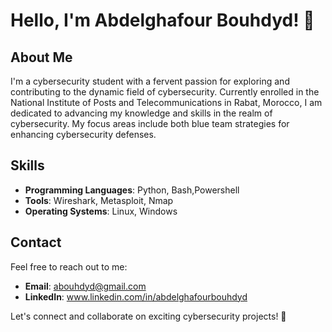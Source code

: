 # Hello, I'm Abdelghafour Bouhdyd! 👋

## About Me

I'm a cybersecurity student with a fervent passion for exploring and contributing to the dynamic field of cybersecurity. Currently enrolled in the National Institute of Posts and Telecommunications in Rabat, Morocco, I am dedicated to advancing my knowledge and skills in the realm of cybersecurity. My focus areas include both blue team strategies for enhancing cybersecurity defenses.

## Skills

- **Programming Languages**: Python, Bash,Powershell
- **Tools**: Wireshark, Metasploit, Nmap
- **Operating Systems**: Linux, Windows

## Contact

Feel free to reach out to me:

- **Email**: abouhdyd@gmail.com
- **LinkedIn**: www.linkedin.com/in/abdelghafourbouhdyd

Let's connect and collaborate on exciting cybersecurity projects! 🚀
 
